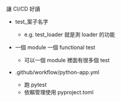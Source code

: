讓 CI/CD 好讀

- test_案子名字
  - e.g. test_loader 就是測 loader 的功能

- 一個 module 一個 functional test
  - 可以一個 module 裡面有很多個 test

- .github/workflow/python-app.yml
  - 跑 pytest
  - 依賴管理使用 pyproject.toml